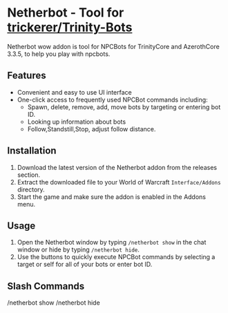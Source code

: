 # Netherbot - Tool for  [trickerer/Trinity-Bots](https://github.com/trickerer/Trinity-Bots)
Netherbot wow addon is tool for NPCBots for TrinityCore and AzerothCore 3.3.5, to help you play with npcbots.

## Features
- Convenient and easy to use UI interface
- One-click access to frequently used NPCBot commands including:
  - Spawn, delete, remove, add, move bots by targeting or entering bot ID.
  - Looking up information about bots
  - Follow,Standstill,Stop, adjust follow distance.

## Installation
1. Download the latest version of the Netherbot addon from the releases section.
2. Extract the downloaded file to your World of Warcraft `Interface/Addons` directory.
3. Start the game and make sure the addon is enabled in the Addons menu.

## Usage
1. Open the Netherbot window by typing `/netherbot show` in the chat window or hide by typing `/netherbot hide`.
2. Use the buttons to quickly execute NPCBot commands by selecting a target or self for all of your bots or enter bot ID.

## Slash Commands
/netherbot show
/netherbot hide

